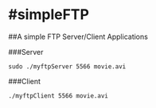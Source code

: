 #simpleFTP
=====
##A simple FTP Server/Client Applications

###Server

```
sudo ./myftpServer 5566 movie.avi
```

###Client

```
./myftpClient 5566 movie.avi
```

